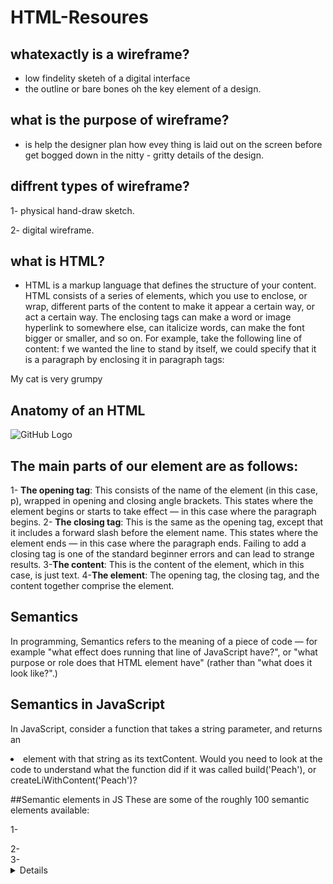 # HTML-Resoures
## whatexactly is a wireframe?
- low findelity sketeh of a digital interface 
- the outline or bare bones oh the key element of a design.
 
 ## what is the purpose of wireframe?
 - is help the designer plan how evey thing is laid out on the screen before get bogged down in the nitty - gritty details of the design.

## diffrent types of wireframe?
1- physical hand-draw sketch.

2- digital wireframe.

## what is HTML?
- HTML is a markup language that defines the structure of your content. HTML consists of a series of elements, which you use to enclose, or wrap, different parts of the content to make it appear a certain way, or act a certain way. The enclosing tags can make a word or image hyperlink to somewhere else, can italicize words, can make the font bigger or smaller, and so on.  For example, take the following line of content:
f we wanted the line to stand by itself, we could specify that it is a paragraph by enclosing it in paragraph tags:

<p>My cat is very grumpy</p>

## Anatomy of an HTML 
![GitHub Logo](https://developer.mozilla.org/en-US/docs/Learn/Getting_started_with_the_web/HTML_basics/grumpy-cat-small.png)

## The main parts of our element are as follows:

1- **The opening tag**: This consists of the name of the element (in this case, p), wrapped in opening and closing angle brackets. This states where the element begins or starts to take effect — in this case where the paragraph begins.
2- **The closing tag**: This is the same as the opening tag, except that it includes a forward slash before the element name. This states where the element ends — in this case where the paragraph ends. Failing to add a closing tag is one of the standard beginner errors and can lead to strange results.
3-**The content**: This is the content of the element, which in this case, is just text.
4-**The element**: The opening tag, the closing tag, and the content together comprise the element.

## Semantics
 In programming, Semantics refers to the meaning of a piece of code — for example "what effect does running that line of JavaScript have?", or "what purpose or role does that HTML element have" (rather than "what does it look like?".)

## Semantics in JavaScript
In JavaScript, consider a function that takes a string parameter, and returns an <li> element with that string as its textContent. Would you need to look at the code to understand what the function did if it was called build('Peach'), or createLiWithContent('Peach')?
 
 
##Semantic elements in JS
These are some of the roughly 100 semantic elements available:

1- <article>
2- <aside>
3- <details>
4- <figcaption>
5- <figure>
6- <footer>
7- <header>
8- <main>
9- <mark>
10- <nav>
11- <section>
12- <summary>
13- <time>
 
 
 
 
## HTML: HyperText Markup Language
HTML (HyperText Markup Language) is the most basic building block of the Web. It defines the meaning and structure of web content. Other technologies besides HTML are generally used to describe a web page's appearance/presentation (CSS) or functionality/behavior (JavaScript).

"Hypertext" refers to links that connect web pages to one another, either within a single website or between websites. Links are a fundamental aspect of the Web. By uploading content to the Internet and linking it to pages created by other people, you become an active participant in the World Wide Web.

HTML uses "markup" to annotate text, images, and other content for display in a Web browser. HTML markup includes special "elements" such as <head>, <title>, <body>, <header>, <footer>, <article>, <section>, <p>, <div>, <span>, <img>, <aside>, <audio>, <canvas>, <datalist>, <details>, <embed>, <nav>, <output>, <progress>, <video>, <ul>, <ol>, <li> and many others.
 
 ## Beginner's tutorials
Our HTML Learning Area features multiple modules that teach HTML from the ground up — no previous knowledge required.

Introduction to HTML
This module sets the stage, getting you used to important concepts and syntax such as looking at applying HTML to text, how to create hyperlinks, and how to use HTML to structure a web page.
Multimedia and embedding
This module explores how to use HTML to include multimedia in your web pages, including the different ways that images can be included, and how to embed video, audio, and even entire other webpages.
HTML tables
Representing tabular data on a webpage in an understandable, accessible way can be a challenge. This module covers basic table markup, along with more complex features such as implementing captions and summaries.
HTML forms
Forms are a very important part of the Web — these provide much of the functionality you need for interacting with websites, e.g. registering and logging in, sending feedback, buying products, and more. This module gets you started with creating the client-side/front-end parts of forms.
Use HTML to solve common problems
Provides links to sections of content explaining how to use HTML to solve very common problems when creating a web page: dealing with titles, adding images or videos, emphasizing content, creating a basic form, etc.
 
